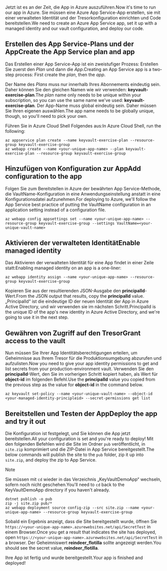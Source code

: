 <span data-ttu-id="cc1e6-101">Jetzt ist es an der Zeit, die App in Azure auszuführen.</span><span class="sxs-lookup"><span data-stu-id="cc1e6-101">Now it's time to run our app in Azure.</span></span> <span data-ttu-id="cc1e6-102">Sie müssen eine Azure App Service-App erstellen, sie mit einer verwalteten Identität und der Tresorkonfiguration einrichten und Code bereitstellen.</span><span class="sxs-lookup"><span data-stu-id="cc1e6-102">We need to create an Azure App Service app, set it up with a managed identity and our vault configuration, and deploy our code.</span></span>

## <a name="create-the-app-service-plan-and-app"></a><span data-ttu-id="cc1e6-103">Erstellen des App Service-Plans und der App</span><span class="sxs-lookup"><span data-stu-id="cc1e6-103">Create the App Service plan and app</span></span>

<span data-ttu-id="cc1e6-104">Das Erstellen einer App Service-App ist ein zweistufiger Prozess: Erstellen Sie zuerst den *Plan* und dann die *App*.</span><span class="sxs-lookup"><span data-stu-id="cc1e6-104">Creating an App Service app is a two-step process: First create the *plan*, then the *app*.</span></span>

<span data-ttu-id="cc1e6-105">Der Name des *Plans* muss nur innerhalb Ihres Abonnements eindeutig sein. Daher können Sie den gleichen Namen wie wir verwenden: **keyvault-exercise-plan**.</span><span class="sxs-lookup"><span data-stu-id="cc1e6-105">The *plan* name only needs to be unique within your subscription, so you can use the same name we've used: **keyvault-exercise-plan**.</span></span> <span data-ttu-id="cc1e6-106">Der App-Name muss global eindeutig sein. Daher müssen Sie Ihren eigenen auswählen.</span><span class="sxs-lookup"><span data-stu-id="cc1e6-106">The app name needs to be globally unique, though, so you'll need to pick your own.</span></span>

<span data-ttu-id="cc1e6-107">Führen Sie in Azure Cloud Shell Folgendes aus:</span><span class="sxs-lookup"><span data-stu-id="cc1e6-107">In Azure Cloud Shell, run the following:</span></span>

```azurecli
az appservice plan create --name keyvault-exercise-plan --resource-group keyvault-exercise-group
az webapp create --name <your-unique-app-name> --plan keyvault-exercise-plan --resource-group keyvault-exercise-group
```

## <a name="add-configuration-to-the-app"></a><span data-ttu-id="cc1e6-108">Hinzufügen von Konfiguration zur App</span><span class="sxs-lookup"><span data-stu-id="cc1e6-108">Add configuration to the app</span></span>

<span data-ttu-id="cc1e6-109">Folgen Sie zum Bereitstellen in Azure der bewährten App Service-Methode, die VaultName-Konfiguration in eine Anwendungseinstellung anstatt in eine Konfigurationsdatei aufzunehmen.</span><span class="sxs-lookup"><span data-stu-id="cc1e6-109">For deploying to Azure, we'll follow the App Service best practice of putting the VaultName configuration in an application setting instead of a configuration file.</span></span>

```azurecli
az webapp config appsettings set --name <your-unique-app-name> --resource-group keyvault-exercise-group --settings VaultName=<your-unique-vault-name>
```

## <a name="enable-managed-identity"></a><span data-ttu-id="cc1e6-110">Aktivieren der verwalteten Identität</span><span class="sxs-lookup"><span data-stu-id="cc1e6-110">Enable managed identity</span></span>

<span data-ttu-id="cc1e6-111">Das Aktivieren der verwalteten Identität für eine App findet in einer Zeile statt:</span><span class="sxs-lookup"><span data-stu-id="cc1e6-111">Enabling managed identity on an app is a one-liner:</span></span>

```azurecli
az webapp identity assign --name <your-unique-app-name> --resource-group keyvault-exercise-group
```

<span data-ttu-id="cc1e6-112">Kopieren Sie aus der resultierenden JSON-Ausgabe den **principalId**-Wert.</span><span class="sxs-lookup"><span data-stu-id="cc1e6-112">From the JSON output that results, copy the **principalId** value.</span></span> <span data-ttu-id="cc1e6-113">„PrincipalId“ ist die eindeutige ID der neuen Identität der App in Azure Active Directory, und wir verwenden sie im nächsten Schritt.</span><span class="sxs-lookup"><span data-stu-id="cc1e6-113">PrincipalId is the unique ID of the app's new identity in Azure Active Directory, and we're going to use it in the next step.</span></span>

## <a name="grant-access-to-the-vault"></a><span data-ttu-id="cc1e6-114">Gewähren von Zugriff auf den Tresor</span><span class="sxs-lookup"><span data-stu-id="cc1e6-114">Grant access to the vault</span></span>

<span data-ttu-id="cc1e6-115">Nun müssen Sie Ihrer App Identitätsberechtigungen erteilen, um Geheimnisse aus Ihrem Tresor für die Produktionsumgebung abzurufen und aufzulisten.</span><span class="sxs-lookup"><span data-stu-id="cc1e6-115">Now you need to give your app identity permissions to get and list secrets from your production-environment vault.</span></span> <span data-ttu-id="cc1e6-116">Verwenden Sie den **principalId**-Wert, den Sie im vorherigen Schritt kopiert haben, als Wert für **object-id** im folgenden Befehl.</span><span class="sxs-lookup"><span data-stu-id="cc1e6-116">Use the **principalId** value you copied from the previous step as the value for **object-id** in the command below.</span></span>

```azurecli
az keyvault set-policy --name <your-unique-vault-name> --object-id <your-managed-identity-principleid> --secret-permissions get list
```

## <a name="deploy-the-app-and-try-it-out"></a><span data-ttu-id="cc1e6-117">Bereitstellen und Testen der App</span><span class="sxs-lookup"><span data-stu-id="cc1e6-117">Deploy the app and try it out</span></span>

<span data-ttu-id="cc1e6-118">Die Konfiguration ist festgelegt, und Sie können die App jetzt bereitstellen.</span><span class="sxs-lookup"><span data-stu-id="cc1e6-118">All your configuration is set and you're ready to deploy!</span></span> <span data-ttu-id="cc1e6-119">Mit den folgenden Befehlen wird die Site im Ordner `pub` veröffentlicht, in `site.zip` komprimiert und die ZIP-Datei in App Service bereitgestellt.</span><span class="sxs-lookup"><span data-stu-id="cc1e6-119">The below commands will publish the site to the `pub` folder, zip it up into `site.zip`, and deploy the zip to App Service.</span></span>

> [!NOTE]
> <span data-ttu-id="cc1e6-120">Sie müssen mit `cd` wieder in das Verzeichnis „KeyVaultDemoApp“ wechseln, sofern noch nicht geschehen.</span><span class="sxs-lookup"><span data-stu-id="cc1e6-120">You'll need to `cd` back to the KeyVaultDemoApp directory if you haven't already.</span></span>

```azurecli
dotnet publish -o pub
zip -j site.zip pub/*
az webapp deployment source config-zip --src site.zip --name <your-unique-app-name> --resource-group keyvault-exercise-group
```

<span data-ttu-id="cc1e6-121">Sobald ein Ergebnis anzeigt, dass die Site bereitgestellt wurde, öffnen Sie `https://<your-unique-app-name>.azurewebsites.net/api/SecretTest` in einem Browser.</span><span class="sxs-lookup"><span data-stu-id="cc1e6-121">Once you get a result that indicates the site has deployed, open `https://<your-unique-app-name>.azurewebsites.net/api/SecretTest` in a browser.</span></span> <span data-ttu-id="cc1e6-122">Der Geheimniswert **reindeer_flotilla** sollte angezeigt werden.</span><span class="sxs-lookup"><span data-stu-id="cc1e6-122">You should see the secret value, **reindeer_flotilla**.</span></span>

<span data-ttu-id="cc1e6-123">Ihre App ist fertig und wurde bereitgestellt.</span><span class="sxs-lookup"><span data-stu-id="cc1e6-123">Your app is finished and deployed!</span></span>